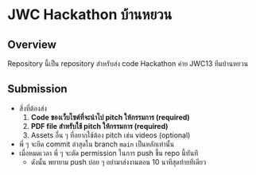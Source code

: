 # JWC Hackathon บ้านหยวน

## Overview
Repository นี้เป็น repository สำหรับส่ง code Hackathon ค่าย JWC13 ทีมบ้านหยวน

## Submission
- สิ่งที่ต้องส่ง
  1. **Code ของเว็บไซต์ที่จะนำไป pitch ให้กรรมการ (required)**
  2. **PDF file สำหรับใช้ pitch ให้กรรมการ (required)**
  3. Assets อื่น ๆ ที่อยากใช้ต้อง pitch เช่น videos (optional)
- พี่ ๆ จะยึด commit ล่าสุดใน branch `main` เป็นหลักเท่านั้น
- เมื่อหมดเวลา พี่ ๆ จะตัด permission ในการ push ขึ้น repo นี้ทันที
  - ดังนั้น พยายาม push บ่อย ๆ อย่ามาส่งงานตอน 10 นาทีสุดท้ายทีเดียว